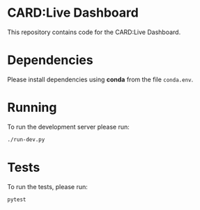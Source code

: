 # CARD:Live Dashboard

This repository contains code for the CARD:Live Dashboard.

# Dependencies

Please install dependencies using **conda** from the file `conda.env`.

# Running

To run the development server please run:

```bash
./run-dev.py
```

# Tests

To run the tests, please run:

```bash
pytest
```
